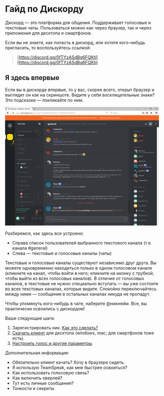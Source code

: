 # Гайд по Дискорду

Дискорд — это платформа для общения. Поддерживает голосовые и текстовые чаты. Пользоваться можно как через браузер, так и через приложения для десктопа и смартфонов.

Если вы не знаете, как попасть в дискорд, или хотите кого-нибудь пригласить, то воспользуйтесь ссылкой:

> [https://discord.gg/0fTYzASdBg6FQKti](https://discord.gg/0fTYzASdBg6FQKti)

## Я здесь впервые

Если вы в дискорде впервые, то у вас, скорее всего, открыт браузер и выглядит он как на скриншоте. Видите у себя восклицательные знаки? Это подсказки — покликайте по ним. 

![](2016-06-12_210530.png)

Разберемся, как здесь все устроено:

* Справа список пользователей выбранного текстового канала (т.е. канала #general)
* Слева — текстовые и голосовые каналы (чаты)

Текстовые и голосовые каналы существуют независимо друг друга. Вы можете одновременно находиться только в одном голосовом канале (кликните на канал, чтобы войти в него; кликните на иконку с трубкой, чтобы выйти из всех голосовых каналов). В отличие от голосовых каналов, в текстовые не нужно специально вступать — вы уже состоите во всех текстовых каналах, которые видите. Спокойно переключайтесь между ними — сообщения в остальных каналах никуда не пропадут.

Чтобы упомянуть кого-нибудь в чате, наберите @никнейм. Все, вы практически освоились с дискордом!

Ваши следующие шаги:

1. Зарегистрировать ник. [Как это сделать?](registratsiya_nika.md)
2. [Скачать клиент](https://discordapp.com/download) для десктопа (windows, mac; для смартфонов тоже есть).
3. [Настроить голос и другие параметры](ssilka.ru). 

Дополнительная информация:

* Обязательно клиент качать? Хочу в браузере сидеть.
* Я использую TeamSpeak, как мне быстрее освоиться?
* Как использовать голосовую связь?
* Как включить оверлей?
* Тут есть личные сообщения?
* Тонкости и секреты
